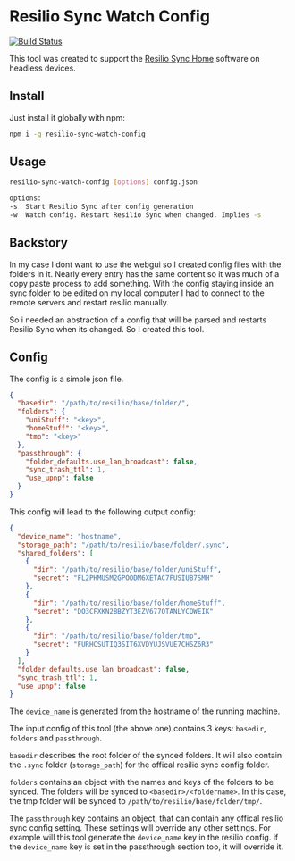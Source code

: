 # Resilio Sync Watch Config

[![Build Status](https://travis-ci.org/EdJoPaTo/resilio-sync-watch-config.svg?branch=master)](https://travis-ci.org/EdJoPaTo/resilio-sync-watch-config)

This tool was created to support the [Resilio Sync Home](//www.resilio.com/individuals/) software on headless devices.

## Install

Just install it globally with npm:

```sh
npm i -g resilio-sync-watch-config
```

## Usage

```sh
resilio-sync-watch-config [options] config.json

options:
-s	Start Resilio Sync after config generation
-w	Watch config. Restart Resilio Sync when changed. Implies -s
```

## Backstory

In my case I dont want to use the webgui so I created config files with the folders in it.
Nearly every entry has the same content so it was much of a copy paste process to add something.
With the config staying inside an sync folder to be edited on my local computer I had to connect to the remote servers and restart resilio manually.

So i needed an abstraction of a config that will be parsed and restarts Resilio Sync when its changed.
So I created this tool.

## Config

The config is a simple json file.


```json
{
  "basedir": "/path/to/resilio/base/folder/",
  "folders": {
    "uniStuff": "<key>",
    "homeStuff": "<key>",
    "tmp": "<key>"
  },
  "passthrough": {
    "folder_defaults.use_lan_broadcast": false,
    "sync_trash_ttl": 1,
    "use_upnp": false
  }
}
```

This config will lead to the following output config:

```json
{
  "device_name": "hostname",
  "storage_path": "/path/to/resilio/base/folder/.sync",
  "shared_folders": [
    {
      "dir": "/path/to/resilio/base/folder/uniStuff",
      "secret": "FL2PHMUSM2GPOODM6XETAC7FUSIUB7SMH"
    },
    {
      "dir": "/path/to/resilio/base/folder/homeStuff",
      "secret": "DO3CFXKN2BBZYT3EZV677QTANLYCQWEIK"
    },
    {
      "dir": "/path/to/resilio/base/folder/tmp",
      "secret": "FURHCSUTIQ3SIT6XVDYUJSVUE7CHSZ6R3"
    }
  ],
  "folder_defaults.use_lan_broadcast": false,
  "sync_trash_ttl": 1,
  "use_upnp": false
}
```

The `device_name` is generated from the hostname of the running machine.

The input config of this tool (the above one) contains 3 keys: `basedir`, `folders` and `passthrough`.

`basedir` describes the root folder of the synced folders.
It will also contain the `.sync` folder (`storage_path`) for the offical resilio sync config folder.

`folders` contains an object with the names and keys of the folders to be synced.
The folders will be synced to `<basedir>/<foldername>`.
In this case, the tmp folder will be synced to `/path/to/resilio/base/folder/tmp/`.

The `passthrough` key contains an object, that can contain any offical resilio sync config setting.
These settings will override any other settings.
For example will this tool generate the `device_name` key in the resilio config.
if the `device_name` key is set in the passthrough section too, it will override it.
